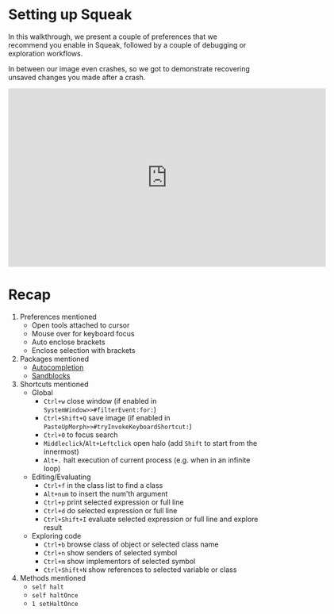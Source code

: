 # Setting up Squeak

In this walkthrough, we present a couple of preferences that we recommend you enable in Squeak, followed by a couple of debugging or exploration workflows.

In between our image even crashes, so we got to demonstrate recovering unsaved changes you made after a crash.

<iframe src="https://player.vimeo.com/video/541134203" width="640" height="360" frameborder="0" allow="autoplay; fullscreen; picture-in-picture" allowfullscreen></iframe>

# Recap

1. Preferences mentioned
    * Open tools attached to cursor
    * Mouse over for keyboard focus
    * Auto enclose brackets
    * Enclose selection with brackets
2. Packages mentioned
    * [Autocompletion](https://github.com/LeonMatthes/Autocompletion)
    * [Sandblocks](https://github.com/tom95/sandblocks)
3. Shortcuts mentioned
    * Global
      * `Ctrl+w` close window (if enabled in `SystemWindow>>#filterEvent:for:`)
      * `Ctrl+Shift+Q` save image (if enabled in `PasteUpMorph>>#tryInvokeKeyboardShortcut:`)
      * `Ctrl+0` to focus search
      * `Middleclick`/`Alt+Leftclick` open halo (add `Shift` to start from the innermost)
      * `Alt+.` halt execution of current process (e.g. when in an infinite loop)
    * Editing/Evaluating
      * `Ctrl+f` in the class list to find a class
      * `Alt+num` to insert the num'th argument
      * `Ctrl+p` print selected expression or full line
      * `Ctrl+d` do selected expression or full line
      * `Ctrl+Shift+I` evaluate selected expression or full line and explore result
    * Exploring code
      * `Ctrl+b` browse class of object or selected class name
      * `Ctrl+n` show senders of selected symbol
      * `Ctrl+m` show implementors of selected symbol
      * `Ctrl+Shift+N` show references to selected variable or class
4. Methods mentioned
    * `self halt`
    * `self haltOnce`
    * `1 setHaltOnce`

